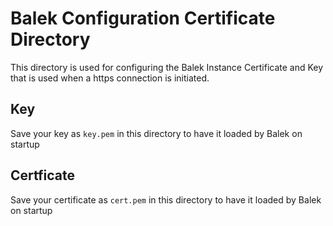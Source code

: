 # Balek Configuration Certificate Directory
This directory is used for configuring the Balek Instance Certificate and Key that is used when a https connection is initiated.

## Key
Save your key as `key.pem` in this directory to have it loaded by Balek on startup

## Certficate
Save your certificate as `cert.pem` in this directory to have it loaded by Balek on startup
